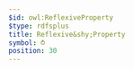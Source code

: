 ```yaml
---
$id: owl:ReflexiveProperty
$type: rdfsplus
title: Reflexive&shy;Property
symbol: ⥁
position: 30
---
```

